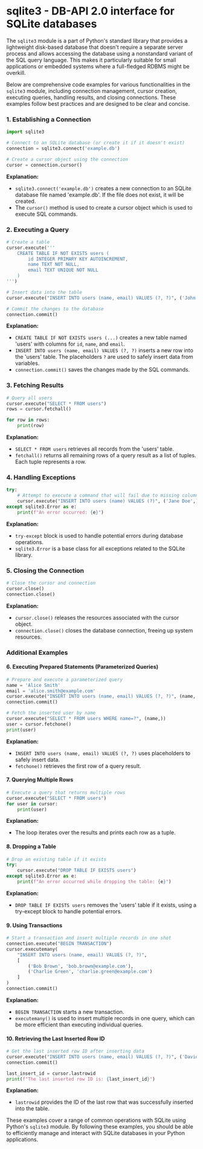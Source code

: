 # sqlite3 - DB-API 2.0 interface for SQLite databases

The `sqlite3` module is a part of Python's standard library that provides a lightweight disk-based database that doesn't require a separate server process and allows accessing the database using a nonstandard variant of the SQL query language. This makes it particularly suitable for small applications or embedded systems where a full-fledged RDBMS might be overkill.

Below are comprehensive code examples for various functionalities in the `sqlite3` module, including connection management, cursor creation, executing queries, handling results, and closing connections. These examples follow best practices and are designed to be clear and concise.

### 1. Establishing a Connection

```python
import sqlite3

# Connect to an SQLite database (or create it if it doesn't exist)
connection = sqlite3.connect('example.db')

# Create a cursor object using the connection
cursor = connection.cursor()
```

**Explanation:**
- `sqlite3.connect('example.db')` creates a new connection to an SQLite database file named 'example.db'. If the file does not exist, it will be created.
- The `cursor()` method is used to create a cursor object which is used to execute SQL commands.

### 2. Executing a Query

```python
# Create a table
cursor.execute('''
    CREATE TABLE IF NOT EXISTS users (
        id INTEGER PRIMARY KEY AUTOINCREMENT,
        name TEXT NOT NULL,
        email TEXT UNIQUE NOT NULL
    )
''')

# Insert data into the table
cursor.execute("INSERT INTO users (name, email) VALUES (?, ?)", ('John Doe', 'john.doe@example.com'))

# Commit the changes to the database
connection.commit()
```

**Explanation:**
- `CREATE TABLE IF NOT EXISTS users (...)` creates a new table named 'users' with columns for `id`, `name`, and `email`.
- `INSERT INTO users (name, email) VALUES (?, ?)` inserts a new row into the 'users' table. The placeholders `?` are used to safely insert data from variables.
- `connection.commit()` saves the changes made by the SQL commands.

### 3. Fetching Results

```python
# Query all users
cursor.execute("SELECT * FROM users")
rows = cursor.fetchall()

for row in rows:
    print(row)
```

**Explanation:**
- `SELECT * FROM users` retrieves all records from the 'users' table.
- `fetchall()` returns all remaining rows of a query result as a list of tuples. Each tuple represents a row.

### 4. Handling Exceptions

```python
try:
    # Attempt to execute a command that will fail due to missing column name
    cursor.execute("INSERT INTO users (name) VALUES (?)", ('Jane Doe',))
except sqlite3.Error as e:
    print(f"An error occurred: {e}")
```

**Explanation:**
- `try-except` block is used to handle potential errors during database operations.
- `sqlite3.Error` is a base class for all exceptions related to the SQLite library.

### 5. Closing the Connection

```python
# Close the cursor and connection
cursor.close()
connection.close()
```

**Explanation:**
- `cursor.close()` releases the resources associated with the cursor object.
- `connection.close()` closes the database connection, freeing up system resources.

### Additional Examples

#### 6. Executing Prepared Statements (Parameterized Queries)

```python
# Prepare and execute a parameterized query
name = 'Alice Smith'
email = 'alice.smith@example.com'
cursor.execute("INSERT INTO users (name, email) VALUES (?, ?)", (name, email))
connection.commit()

# Fetch the inserted user by name
cursor.execute("SELECT * FROM users WHERE name=?", (name,))
user = cursor.fetchone()
print(user)
```

**Explanation:**
- `INSERT INTO users (name, email) VALUES (?, ?)` uses placeholders to safely insert data.
- `fetchone()` retrieves the first row of a query result.

#### 7. Querying Multiple Rows

```python
# Execute a query that returns multiple rows
cursor.execute("SELECT * FROM users")
for user in cursor:
    print(user)
```

**Explanation:**
- The loop iterates over the results and prints each row as a tuple.

#### 8. Dropping a Table

```python
# Drop an existing table if it exists
try:
    cursor.execute("DROP TABLE IF EXISTS users")
except sqlite3.Error as e:
    print(f"An error occurred while dropping the table: {e}")
```

**Explanation:**
- `DROP TABLE IF EXISTS users` removes the 'users' table if it exists, using a try-except block to handle potential errors.

#### 9. Using Transactions

```python
# Start a transaction and insert multiple records in one shot
connection.execute("BEGIN TRANSACTION")
cursor.executemany(
    "INSERT INTO users (name, email) VALUES (?, ?)",
    [
        ('Bob Brown', 'bob.brown@example.com'),
        ('Charlie Green', 'charlie.green@example.com')
    ]
)
connection.commit()
```

**Explanation:**
- `BEGIN TRANSACTION` starts a new transaction.
- `executemany()` is used to insert multiple records in one query, which can be more efficient than executing individual queries.

#### 10. Retrieving the Last Inserted Row ID

```python
# Get the last inserted row ID after inserting data
cursor.execute("INSERT INTO users (name, email) VALUES (?, ?)", ('David Blue', 'david.blue@example.com'))
connection.commit()

last_insert_id = cursor.lastrowid
print(f"The last inserted row ID is: {last_insert_id}")
```

**Explanation:**
- `lastrowid` provides the ID of the last row that was successfully inserted into the table.

These examples cover a range of common operations with SQLite using Python's `sqlite3` module. By following these examples, you should be able to efficiently manage and interact with SQLite databases in your Python applications.
